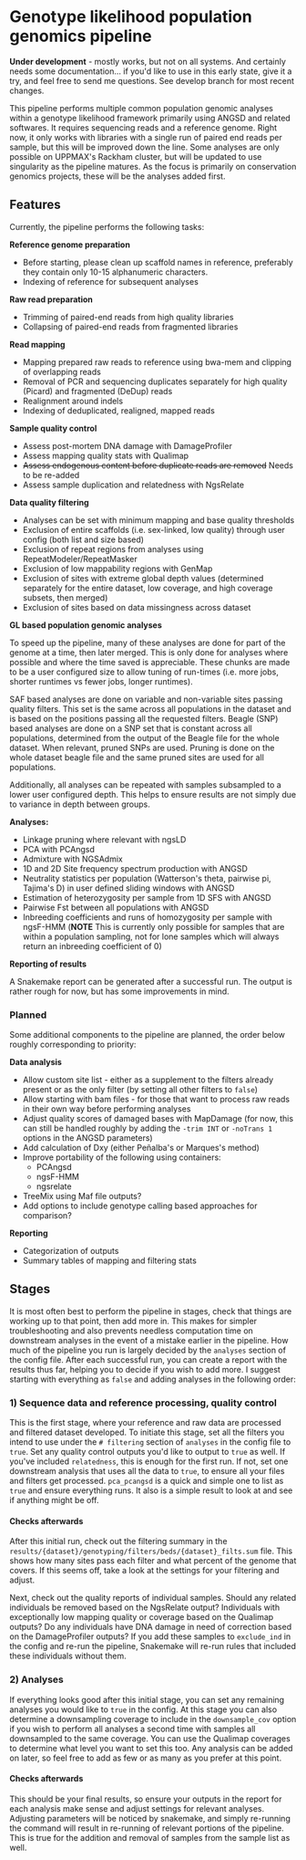 # Genotype likelihood population genomics pipeline

**Under development** - mostly works, but not on all systems. And certainly 
needs some documentation... if you'd like to use in this early state, give it 
a try, and feel free to send me questions. See develop branch for most recent 
changes.

This pipeline performs multiple common population genomic analyses within a 
genotype likelihood framework primarily using ANGSD and related softwares. It 
requires sequencing reads and a reference genome. Right now, it only works 
with libraries with a single run of paired end reads per sample, but this will 
be improved down the line. Some analyses are only possible on UPPMAX's Rackham 
cluster, but will be updated to use singularity as the pipeline matures. As 
the focus is primarily on conservation genomics projects, these will be the 
analyses added first.

## Features

Currently, the pipeline performs the following tasks:

**Reference genome preparation**

- Before starting, please clean up scaffold names in reference, preferably 
  they contain only 10-15 alphanumeric characters.
- Indexing of reference for subsequent analyses

**Raw read preparation**

- Trimming of paired-end reads from high quality libraries
- Collapsing of paired-end reads from fragmented libraries

**Read mapping**

- Mapping prepared raw reads to reference using bwa-mem and clipping of 
  overlapping reads
- Removal of PCR and sequencing duplicates separately for high quality 
  (Picard) and fragmented (DeDup) reads
- Realignment around indels
- Indexing of deduplicated, realigned, mapped reads

**Sample quality control**

- Assess post-mortem DNA damage with DamageProfiler
- Assess mapping quality stats with Qualimap
- ~~Assess endogenous content before duplicate reads are removed~~ Needs to be 
  re-added
- Assess sample duplication and relatedness with NgsRelate

**Data quality filtering**

- Analyses can be set with minimum mapping and base quality thresholds
- Exclusion of entire scaffolds (i.e. sex-linked, low quality) through user 
  config (both list and size based)
- Exclusion of repeat regions from analyses using RepeatModeler/RepeatMasker
- Exclusion of low mappability regions with GenMap
- Exclusion of sites with extreme global depth values (determined separately 
  for the entire dataset, low coverage, and high coverage subsets, then merged)
- Exclusion of sites based on data missingness across dataset

**GL based population genomic analyses**

To speed up the pipeline, many of these analyses are done for part of the 
genome at a time, then later merged. This is only done for analyses where 
possible and where the time saved is appreciable. These chunks are made to be 
a user configured size to allow tuning of run-times (i.e. more jobs, shorter 
runtimes vs fewer jobs, longer runtimes).

SAF based analyses are done on variable and non-variable sites passing quality 
filters. This set is the same across all populations in the dataset and is 
based on the positions passing all the requested filters. Beagle (SNP) based 
analyses are done on a SNP set that is constant across all populations, 
determined from the output of the Beagle file for the whole dataset. When 
relevant, pruned SNPs are used. Pruning is done on the whole dataset beagle 
file and the same pruned sites are used for all populations.

Additionally, all analyses can be repeated with samples subsampled to a lower 
user configured depth. This helps to ensure results are not simply due to 
variance in depth between groups.

**Analyses:**
- Linkage pruning where relevant with ngsLD
- PCA with PCAngsd
- Admixture with NGSAdmix
- 1D and 2D Site frequency spectrum production with ANGSD
- Neutrality statistics per population (Watterson's theta, pairwise pi, 
  Tajima's D) in user defined sliding windows with ANGSD
- Estimation of heterozygosity per sample from 1D SFS with ANGSD
- Pairwise Fst between all populations with ANGSD
- Inbreeding coefficients and runs of homozygosity per sample with ngsF-HMM 
  (**NOTE** This is currently only possible for samples that are within a 
  population sampling, not for lone samples which will always return an 
  inbreeding coefficient of 0)

**Reporting of results**

A Snakemake report can be generated after a successful run. The output is 
rather rough for now, but has some improvements in mind.

### Planned

Some additional components to the pipeline are planned, the order below 
roughly corresponding to priority:

**Data analysis**
- Allow custom site list - either as a supplement to the filters already 
  present or as the only filter (by setting all other filters to `false`)
- Allow starting with bam files - for those that want to process raw reads 
  in their own way before performing analyses
- Adjust quality scores of damaged bases with MapDamage (for now, this can 
  still be handled roughly by adding the `-trim INT` or `-noTrans 1` options 
  in the ANGSD parameters)
- Add calculation of Dxy (either Peñalba's or Marques's method)
- Improve portability of the following using containers:
  - PCAngsd
  - ngsF-HMM
  - ngsrelate
- TreeMix using Maf file outputs?
- Add options to include genotype calling based approaches for comparison?

**Reporting**

- Categorization of outputs
- Summary tables of mapping and filtering stats

## Stages

It is most often best to perform the pipeline in stages, check that things 
are working up to that point, then add more in. This makes for simpler 
troubleshooting and also prevents needless computation time on downstream 
analyses in the event of a mistake earlier in the pipeline. How much of the 
pipeline you run is largely decided by the `analyses` section of the config 
file. After each successful run, you can create a report with the results thus 
far, helping you to decide if you wish to add more. I suggest starting with 
everything as `false` and adding analyses in the following order:

### 1) Sequence data and reference processing, quality control

This is the first stage, where your reference and raw data are processed and 
filtered dataset developed. To initiate this stage, set all the filters you 
intend to use under the `# filtering` section of `analyses` in the config 
file to `true`. Set any quality control outputs you'd like to output to `true` 
as well. If you've included `relatedness`, this is enough for the first run. 
If not, set one downstream analysis that uses all the data to `true`,  to 
ensure all your files and filters get processed. `pca_pcangsd` is a quick and 
simple one to list as `true` and ensure everything runs. It also is a simple 
result to look at and see if anything might be off.

#### Checks afterwards

After this initial run, check out the filtering summary in the 
`results/{dataset}/genotyping/filters/beds/{dataset}_filts.sum` file. This 
shows how many sites pass each filter and what percent of the genome that 
covers. If this seems off, take a look at the settings for your filtering and 
adjust.

Next, check out the quality reports of individual samples. Should any related 
individuals be removed based on the NgsRelate output? Individuals with 
exceptionally low mapping quality or coverage based on the Qualimap outputs? 
Do any individuals have DNA damage in need of correction based on the 
DamageProfiler outputs? If you add these samples to `exclude_ind` in the 
config and re-run the pipeline, Snakemake will re-run rules that included 
these individuals without them.

### 2) Analyses

If everything looks good after this initial stage, you can set any remaining 
analyses you would like to `true` in the config. At this stage you can also 
determine a downsampling coverage to include in the `downsample_cov` option if 
you wish to perform all analyses a second time with samples all downsampled to 
the same coverage. You can use the Qualimap coverages to determine what level 
you want to set this too. Any analysis can be added on later, so feel free to 
add as few or as many as you prefer at this point.

#### Checks afterwards

This should be your final results, so ensure your outputs in the report for 
each analysis make sense and adjust settings for relevant analyses. Adjusting 
parameters will be noticed by snakemake, and simply re-running the command 
will result in re-running of relevant portions of the pipeline. This is true 
for the addition and removal of samples from the sample list as well.